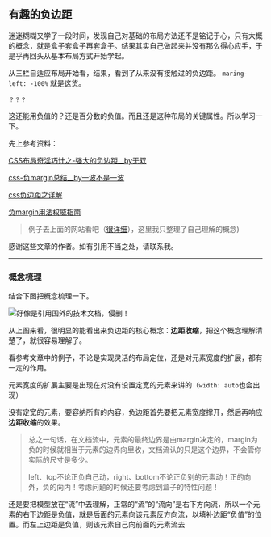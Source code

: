 ## 有趣的负边距 ##
迷迷糊糊又学了一段时间，发现自己对基础的布局方法还不是铭记于心，只有大概的概念，就是盒子套盒子再套盒子。结果其实自己做起来并没有那么得心应手，于是乎再回头从基本布局方式开始学起。

从三栏自适应布局开始看，结果，看到了从来没有接触过的负边距。
`maring-left: -100%` 	就是这货。

`？？？`

这还能用负值的？还是百分数的负值。而且还是这种布局的关键属性。所以学习一下。

先上参考资料：


[CSS布局奇淫巧计之-强大的负边距__by无双](http://www.cnblogs.com/2050/archive/2012/08/13/2636467.html "看了都说好")

[css-负margin总结__by一波不是一波](https://segmentfault.com/a/1190000003750411?utm_source=Weib "亮点在最后总结")

[css负边距之详解](http://www.daqianduan.com/6239.html "英文图的来源，有原文地址")

[负margin用法权威指南](https://www.w3cplus.com/css/the-definitive-guide-to-using-negative-margins.html '很详细的')

>例子去上面的网站看吧（[很详细](() "因为懒")），这里我只整理了自己理解的概念)

感谢这些文章的作者。如有引用不当之处，请联系我。

----
### 概念梳理 ###
结合下图把概念梳理一下。

![](https://www.smashingmagazine.com/wp-content/uploads/images/css-negative-margins/margin-motion.gif "好像是引用国外的技术文档，侵删！")

从上图来看，很明显的能看出来负边距的核心概念：**边距收缩**，把这个概念理解清楚了，就很容易理解了。

看参考文章中的例子，不论是实现灵活的布局定位，还是对元素宽度的扩展，都有一定的作用。

元素宽度的扩展主要是出现在对没有设置定宽的元素来讲的（`width: auto`也会出现）

没有定宽的元素，要容纳所有的内容，负边距首先要把元素宽度撑开，然后再响应**边距收缩**的效果。

> 总之一句话，在文档流中，元素的最终边界是由margin决定的，margin为负的时候就相当于元素的边界向里收，文档流认的只是这个边界，不会管你实际的尺寸是多少。
> 
> left、top不论正负自己动，right、bottom不论正负别的元素动！正的向外，负的向内！考虑问题的时候还要考虑到盒子的特性问题！

还是要把模型放在“流”中去理解，正常的“流”的“流向”是右下方向流，所以一个元素的右下边距是负值，就是后面的元素向该元素反方向流，以填补边距“负值”的位置。而左上边距是负值，则该元素自己向前面的元素流去